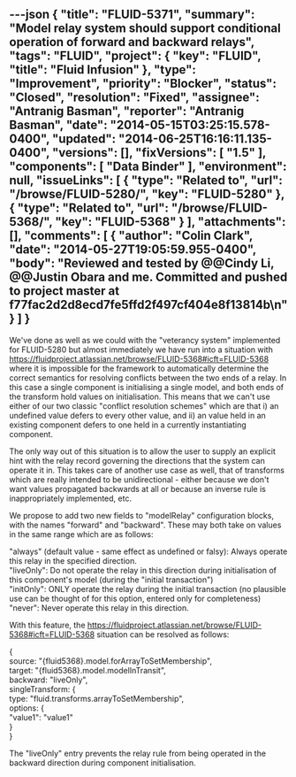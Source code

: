 ---json
{
  "title": "FLUID-5371",
  "summary": "Model relay system should support conditional operation of forward and backward relays",
  "tags": "FLUID",
  "project": {
    "key": "FLUID",
    "title": "Fluid Infusion"
  },
  "type": "Improvement",
  "priority": "Blocker",
  "status": "Closed",
  "resolution": "Fixed",
  "assignee": "Antranig Basman",
  "reporter": "Antranig Basman",
  "date": "2014-05-15T03:25:15.578-0400",
  "updated": "2014-06-25T16:16:11.135-0400",
  "versions": [],
  "fixVersions": [
    "1.5"
  ],
  "components": [
    "Data Binder"
  ],
  "environment": null,
  "issueLinks": [
    {
      "type": "Related to",
      "url": "/browse/FLUID-5280/",
      "key": "FLUID-5280"
    },
    {
      "type": "Related to",
      "url": "/browse/FLUID-5368/",
      "key": "FLUID-5368"
    }
  ],
  "attachments": [],
  "comments": [
    {
      "author": "Colin Clark",
      "date": "2014-05-27T19:05:59.955-0400",
      "body": "Reviewed and tested by @@Cindy Li, @@Justin Obara and me. Committed and pushed to project master at f77fac2d2d8ecd7fe5ffd2f497cf404e8f13814b\n"
    }
  ]
}
---
We've done as well as we could with the "veterancy system" implemented for FLUID-5280 but almost immediately we have run into a situation with <https://fluidproject.atlassian.net/browse/FLUID-5368#icft=FLUID-5368> where it is impossible for the framework to automatically determine the correct semantics for resolving conflicts between the two ends of a relay. In this case a single component is initialising a single model, and both ends of the transform hold values on initialisation. This means that we can't use either of our two classic "conflict resolution schemes" which are that i) an undefined value defers to every other value, and ii) an value held in an existing component defers to one held in a currently instantiating component.

The only way out of this situation is to allow the user to supply an explicit hint with the relay record governing the directions that the system can operate it in. This takes care of another use case as well, that of transforms which are really intended to be unidirectional - either because we don't want values propagated backwards at all or because an inverse rule is inappropriately implemented, etc.

We propose to add two new fields to "modelRelay" configuration blocks, with the names "forward" and "backward". These may both take on values in the same range which are as follows:

"always" (default value - same effect as undefined or falsy): Always operate this relay in the specified direction.\
"liveOnly": Do not operate the relay in this direction during initialisation of this component's model (during the "initial transaction")\
"initOnly": ONLY operate the relay during the initial transaction (no plausible use can be thought of for this option, entered only for completeness)\
"never": Never operate this relay in this direction.

With this feature, the <https://fluidproject.atlassian.net/browse/FLUID-5368#icft=FLUID-5368> situation can be resolved as follows:

{\
source: "{fluid5368}.model.forArrayToSetMembership",\
target: "{fluid5368}.model.modelInTransit",\
backward: "liveOnly",\
singleTransform: {\
type: "fluid.transforms.arrayToSetMembership",\
options: {\
"value1": "value1"\
}\
}

The "liveOnly" entry prevents the relay rule from being operated in the backward direction during component initialisation.

        